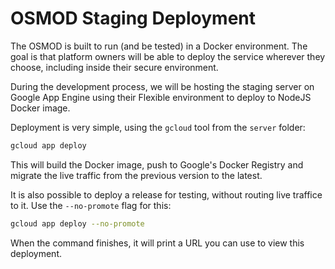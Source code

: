# OSMOD Staging Deployment

The OSMOD is built to run (and be tested) in a Docker environment. The goal is that platform owners will be able to deploy the service wherever they choose, including inside their secure environment.

During the development process, we will be hosting the staging server on Google App Engine using their Flexible environment to deploy to NodeJS Docker image.

Deployment is very simple, using the `gcloud` tool from the `server` folder:

```bash
gcloud app deploy
```

This will build the Docker image, push to Google's Docker Registry and migrate the live traffic from the previous version to the latest.

It is also possible to deploy a release for testing, without routing live traffice to it. Use the `--no-promote` flag for this:

```bash
gcloud app deploy --no-promote
```

When the command finishes, it will print a URL you can use to view this deployment.
